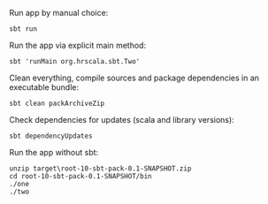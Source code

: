 Run app by manual choice:

    sbt run

Run the app via explicit main method:

    sbt 'runMain org.hrscala.sbt.Two'

Clean everything, compile sources and package dependencies in an executable bundle:

    sbt clean packArchiveZip

Check dependencies for updates (scala and library versions):

    sbt dependencyUpdates

Run the app without sbt:

    unzip target\root-10-sbt-pack-0.1-SNAPSHOT.zip
    cd root-10-sbt-pack-0.1-SNAPSHOT/bin
    ./one
    ./two
